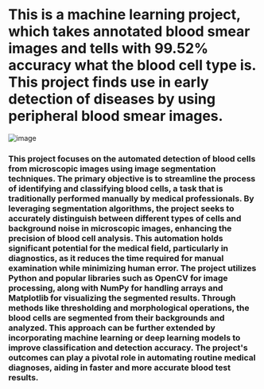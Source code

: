 # This is a machine learning project, which takes annotated blood smear images and tells with 99.52% accuracy what the blood cell type is. This project finds use in early detection of diseases by using peripheral blood smear images.

![image](https://github.com/user-attachments/assets/b15fa05c-c0a8-40b9-a5fb-df6e47b3acc7)

### This project focuses on the automated detection of blood cells from microscopic images using image segmentation techniques. The primary objective is to streamline the process of identifying and classifying blood cells, a task that is traditionally performed manually by medical professionals. By leveraging segmentation algorithms, the project seeks to accurately distinguish between different types of cells and background noise in microscopic images, enhancing the precision of blood cell analysis. This automation holds significant potential for the medical field, particularly in diagnostics, as it reduces the time required for manual examination while minimizing human error. The project utilizes Python and popular libraries such as OpenCV for image processing, along with NumPy for handling arrays and Matplotlib for visualizing the segmented results. Through methods like thresholding and morphological operations, the blood cells are segmented from their backgrounds and analyzed. This approach can be further extended by incorporating machine learning or deep learning models to improve classification and detection accuracy. The project's outcomes can play a pivotal role in automating routine medical diagnoses, aiding in faster and more accurate blood test results.
